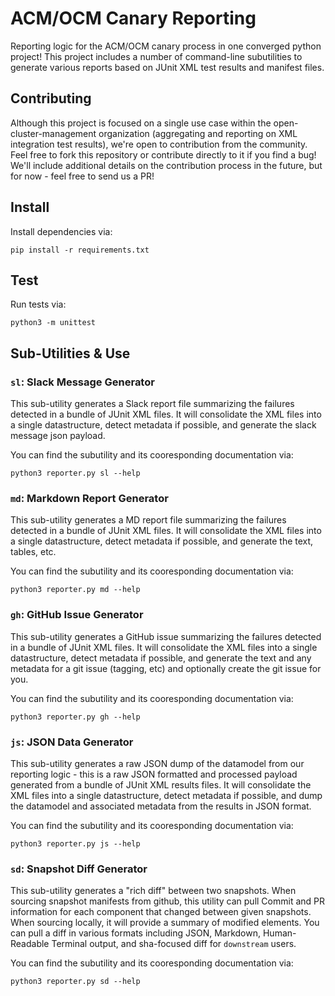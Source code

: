 # ACM/OCM Canary Reporting

Reporting logic for the ACM/OCM canary process in one converged python project!  This project includes a number of command-line subutilities to generate various reports based on JUnit XML test results and manifest files.  

## Contributing

Although this project is focused on a single use case within the open-cluster-management organization (aggregating and reporting on XML integration test results), we're open to contribution from the community.  Feel free to fork this repository or contribute directly to it if you find a bug!  We'll include additional details on the contribution process in the future, but for now - feel free to send us a PR!

## Install

Install dependencies via:
```
pip install -r requirements.txt
```

## Test

Run tests via:
```
python3 -m unittest
```

## Sub-Utilities & Use

### `sl`: Slack Message Generator
This sub-utility generates a Slack report file summarizing the failures detected in a bundle of JUnit XML files.  It will consolidate the XML files into a single datastructure, detect metadata if possible, and generate the slack message json payload.

You can find the subutility and its cooresponding documentation via:
```
python3 reporter.py sl --help
```

### `md`: Markdown Report Generator
This sub-utility generates a MD report file summarizing the failures detected in a bundle of JUnit XML files.  It will consolidate the XML files into a single datastructure, detect metadata if possible, and generate the text, tables, etc. 

You can find the subutility and its cooresponding documentation via:
```
python3 reporter.py md --help
```

### `gh`: GitHub Issue Generator
This sub-utility generates a GitHub issue summarizing the failures detected in a bundle of JUnit XML files.  It will consolidate the XML files into a single datastructure, detect metadata if possible, and generate the text and any metadata for a git issue (tagging, etc) and optionally create the git issue for you.  

You can find the subutility and its cooresponding documentation via:
```
python3 reporter.py gh --help
```

### `js`: JSON Data Generator
This sub-utility generates a raw JSON dump of the datamodel from our reporting logic - this is a raw JSON formatted and processed payload generated from a bundle of JUnit XML results files.  It will consolidate the XML files into a single datastructure, detect metadata if possible, and dump the datamodel and associated metadata from the results in JSON format.  

You can find the subutility and its cooresponding documentation via:
```
python3 reporter.py js --help
```

### `sd`: Snapshot Diff Generator
This sub-utility generates a "rich diff" between two snapshots.  When sourcing snapshot manifests from github, this utility can pull Commit and PR information for each component that changed between given snapshots.  When sourcing locally, it will provide a summary of modified elements.  You can pull a diff in various formats including JSON, Markdown, Human-Readable Terminal output, and sha-focused diff for `downstream` users.  

You can find the subutility and its cooresponding documentation via:
```
python3 reporter.py sd --help
```
